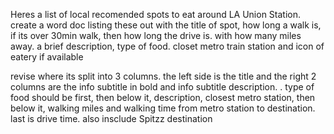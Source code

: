 Heres a list of local recomended spots to eat around LA Union Station. create a word doc listing these out with the title of spot, how long a walk is, if its over 30min walk, then how long the drive is. with how many miles away. a brief description, type of food. closet metro train station and icon of eatery if available

revise where its split into 3 columns. the left side is the title and the right 2 columns are the info subtitle in bold and info subtitle description. . type of food should be first, then below it, description, closest metro station, then below it, walking miles and walking time from metro station to destination. last is drive time. also insclude Spitzz destination
